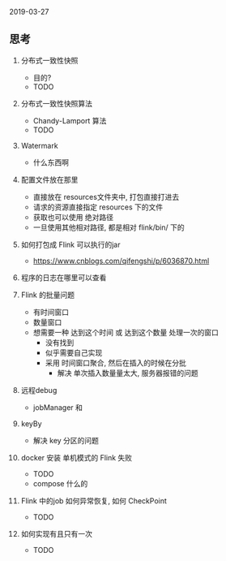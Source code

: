 2019-03-27

## 思考
1. 分布式一致性快照
    - 目的?
    - TODO
2. 分布式一致性快照算法
    - Chandy-Lamport 算法
    - TODO

3. Watermark 
    - 什么东西啊
1. 配置文件放在那里
    - 直接放在 resources文件夹中, 打包直接打进去
    - 请求的资源直接指定 resources 下的文件
    - 获取也可以使用 绝对路径
    - 一旦使用其他相对路径, 都是相对 flink/bin/ 下的
2. 如何打包成 Flink 可以执行的jar
    - https://www.cnblogs.com/qifengshi/p/6036870.html
3. 程序的日志在哪里可以查看

3. Flink 的批量问题
    - 有时间窗口
    - 数量窗口
    - 想需要一种 达到这个时间 或 达到这个数量 处理一次的窗口
        - 没有找到
        - 似乎需要自己实现
        - 采用 时间窗口聚合, 然后在插入的时候在分批
            - 解决 单次插入数量量太大, 服务器报错的问题
3. 远程debug
    - jobManager 和 
        
4. keyBy
    - 解决 key 分区的问题
4. docker 安装 单机模式的 Flink 失败
    - TODO
    - compose 什么的
5. Flink 中的job 如何异常恢复, 如何 CheckPoint
    - TODO
6. 如何实现有且只有一次
    - TODO